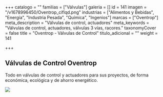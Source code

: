+++
catalogo = ""
familias = ["Válvulas"]
galeria = []
id = 141
imagen = "/v1678996450/Oventrop_ciflqd.png"
industrias = ["Alimentos y Bebidas", "Energía", "Industria Pesada", "Química", "Ingenios"]
marcas = ["Oventrop"]
meta_description = "Válvulas de control, actuadores"
meta_keywords = "Válvulas de control, actuadores, válvulas 3 vías, racores."
taxonomyCover = false
title = "Oventrop - Válvulas de Control"
titulo_adicional = ""
weight = 141

+++
## Válvulas de Control Oventrop

Todo en válvulas de control y actuadores para sus proyectos, de forma económica, ecológica y de ahorro energético.

![](https://res.cloudinary.com/novatec/v1678995681/unnamed_6_bznahy_lxjyfr.png)